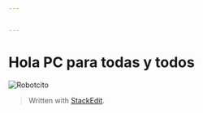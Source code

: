 ```yaml
---


---
```


<h1 id="hola-pc-para-todas-y-todos">Hola PC para todas y todos</h1>
<p><img src="https://static.vecteezy.com/system/resources/previews/004/996/790/non_2x/robot-chatbot-icon-sign-free-vector.jpg" alt="Robotcito"></p>
<blockquote>
<p>Written with <a href="https://stackedit.io/">StackEdit</a>.</p>
</blockquote>

